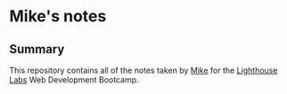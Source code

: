 # Mike's notes

## Summary
This repository contains all of the notes taken by [Mike](https://github.com/migauth) for the [Lighthouse Labs](https://www.lighthouselabs.ca/) Web Development Bootcamp.
